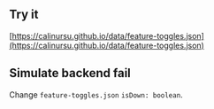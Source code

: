 ## Try it

[https://calinursu.github.io/data/feature-toggles.json](https://calinursu.github.io/data/feature-toggles.json)

## Simulate backend fail

Change `feature-toggles.json` `isDown: boolean`.
